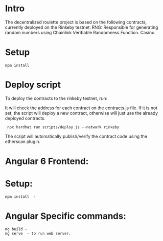 # Intro

The decentralized roulette project is based on the following contracts, currently deployed on the Rinkeby testnet:
RNG: Responsible for generating random numbers using Chainlink Verifiable Randomness Function.
Casino: 

# Setup

```npm install```


# Deploy script

To deploy the contracts to the rinkeby testnet, run:

It will check the address for each contract on the contracts.js file. If it is not set, the script will deploy a new contract, otherwise will just use the already deployed contracts.

``` npx hardhat run scripts/deploy.js --network rinkeby```

The script will automatically publish/verify the contract code using the etherscan plugin.


# Angular 6 Frontend:

  # Setup:
    npm install  - 
    
   # Angular Specific commands:
    ng build - 
    ng serve  - to run web server. 
